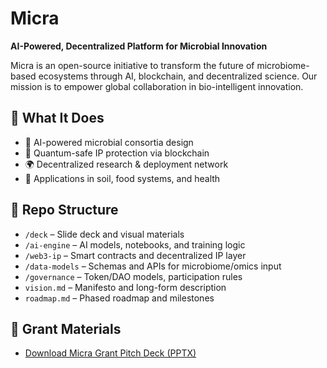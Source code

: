 # Micra

**AI-Powered, Decentralized Platform for Microbial Innovation**

Micra is an open-source initiative to transform the future of microbiome-based ecosystems through AI, blockchain, and decentralized science. Our mission is to empower global collaboration in bio-intelligent innovation.

## 🔬 What It Does

- 🧠 AI-powered microbial consortia design
- 🔗 Quantum-safe IP protection via blockchain
- 🌍 Decentralized research & deployment network
- 🧫 Applications in soil, food systems, and health

## 📁 Repo Structure

- `/deck` – Slide deck and visual materials
- `/ai-engine` – AI models, notebooks, and training logic
- `/web3-ip` – Smart contracts and decentralized IP layer
- `/data-models` – Schemas and APIs for microbiome/omics input
- `/governance` – Token/DAO models, participation rules
- `vision.md` – Manifesto and long-form description
- `roadmap.md` – Phased roadmap and milestones

## 📄 Grant Materials

- [Download Micra Grant Pitch Deck (PPTX)](https://github.com/Erezul77/micra/blob/main/deck/Micra_Grant_Pitch_Deck.pptx?raw=true)
